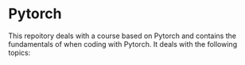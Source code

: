 # Pytorch

This repoitory deals with a course based on Pytorch and contains the fundamentals of when coding with Pytorch. It deals with the following topics: 
